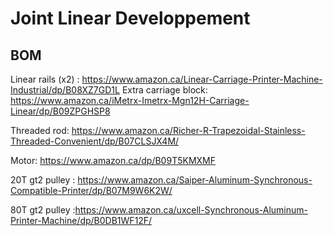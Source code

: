 # Joint Linear Developpement

## BOM

Linear rails (x2) : https://www.amazon.ca/Linear-Carriage-Printer-Machine-Industrial/dp/B08XZ7GD1L
Extra carriage block: https://www.amazon.ca/iMetrx-Imetrx-Mgn12H-Carriage-Linear/dp/B09ZPGHSP8

Threaded rod: https://www.amazon.ca/Richer-R-Trapezoidal-Stainless-Threaded-Convenient/dp/B07CLSJX4M/

Motor: https://www.amazon.ca/dp/B09T5KMXMF

20T gt2 pulley : https://www.amazon.ca/Saiper-Aluminum-Synchronous-Compatible-Printer/dp/B07M9W6K2W/

80T gt2 pulley :https://www.amazon.ca/uxcell-Synchronous-Aluminum-Printer-Machine/dp/B0DB1WF12F/